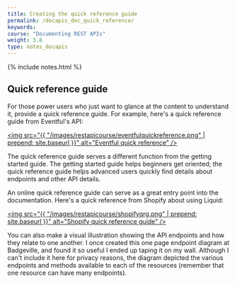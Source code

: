 ```yaml
---
title: Creating the quick reference guide
permalink: /docapis_doc_quick_reference/
keywords: 
course: "Documenting REST APIs"
weight: 3.8
type: notes_docapis
---
```

{% include notes.html %}

## Quick reference guide

For those power users who just want to glance at the content to understand it, provide a quick reference guide. For example, here's a quick reference guide from Eventful's API:

<a href="http://api.eventful.com/docs"><img src="{{ "/images/restapicourse/eventfulquickreference.png" | prepend: site.baseurl }}" alt="Eventful quick reference" /></a>

The quick reference guide serves a different function from the getting started guide. The getting started guide helps beginners get oriented; the quick reference guide helps advanced users quickly find details about endpoints and other API details.

An online quick reference guide can serve as a great entry point into the documentation. Here's a quick reference from Shopify about using Liquid:

<a href="http://cheat.markdunkley.com/"><img src="{{ "/images/restapicourse/shopifyqrg.png" | prepend: site.baseurl }}" alt="Shopify quick reference guide" /></a>

You can also make a visual illustration showing the API endpoints and how they relate to one another. I once created this one page endpoint diagram at Badgeville, and found it so useful I ended up taping it on my wall. Although I can't include it here for privacy reasons, the diagram depicted the various endpoints and methods available to each of the resources (remember that one resource can have many endpoints).